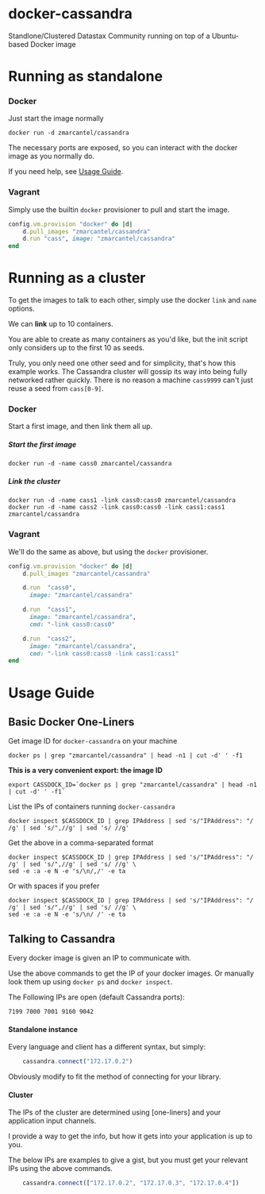 docker-cassandra
================

Standlone/Clustered Datastax Community running on top of a Ubuntu-based Docker image


Running as standalone
=====================

### Docker

Just start the image normally

    docker run -d zmarcantel/cassandra

The necessary ports are exposed, so you can interact with the docker image as you normally do.

If you need help, see [Usage Guide](#usage-guide).


### Vagrant

Simply use the builtin `docker` provisioner to pull and start the image.

````ruby
config.vm.provision "docker" do |d|
    d.pull_images "zmarcantel/cassandra"
    d.run "cass", image: "zmarcantel/cassandra"
end
````


Running as a cluster
====================

To get the images to talk to each other, simply use the docker `link` and `name` options.

We can __link__ up to 10 containers.

You are able to create as many containers as you'd like, but the init script only considers up to the first 10 as seeds.

Truly, you only need one other seed and for simplicity, that's how this example works. The Cassandra cluster will gossip its way into being fully networked rather quickly. There is no reason a machine `cass9999` can't just reuse a seed from `cass[0-9]`.


### Docker

Start a first image, and then link them all up.

##### Start the first image

    docker run -d -name cass0 zmarcantel/cassandra

##### Link the cluster

    docker run -d -name cass1 -link cass0:cass0 zmarcantel/cassandra
    docker run -d -name cass2 -link cass0:cass0 -link cass1:cass1 zmarcantel/cassandra


### Vagrant

We'll do the same as above, but using the `docker` provisioner.

````ruby
config.vm.provision "docker" do |d|
    d.pull_images "zmarcantel/cassandra"

    d.run  "cass0",
      image: "zmarcantel/cassandra"

    d.run  "cass1",
      image: "zmarcantel/cassandra",
      cmd: "-link cass0:cass0"

    d.run  "cass2",
      image: "zmarcantel/cassandra",
      cmd: "-link cass0:cass0 -link cass1:cass1"
end
````



Usage Guide
===========

## Basic Docker One-Liners

Get image ID for `docker-cassandra` on your machine

    docker ps | grep "zmarcantel/cassandra" | head -n1 | cut -d' ' -f1

__This is a very convenient export: the image ID__

    export CASSDOCK_ID=`docker ps | grep "zmarcantel/cassandra" | head -n1 | cut -d' ' -f1`

List the IPs of containers running `docker-cassandra`

    docker inspect $CASSDOCK_ID | grep IPAddress | sed 's/"IPAddress": "/ /g' | sed 's/",//g' | sed 's/ //g'

Get the above in a comma-separated format

    docker inspect $CASSDOCK_ID | grep IPAddress | sed 's/"IPAddress": "/ /g' | sed 's/",//g' | sed 's/ //g' \
    sed -e :a -e N -e 's/\n/,/' -e ta

Or with spaces if you prefer

    docker inspect $CASSDOCK_ID | grep IPAddress | sed 's/"IPAddress": "/ /g' | sed 's/",//g' | sed 's/ //g' \
    sed -e :a -e N -e 's/\n/ /' -e ta


## Talking to Cassandra

Every docker image is given an IP to communicate with.

Use the above commands to get the IP of your docker images. Or manually look them up using `docker ps` and `docker inspect`.

The Following IPs are open (default Cassandra ports):

    7199 7000 7001 9160 9042

#### Standalone instance

Every language and client has a different syntax, but simply:

````js
    cassandra.connect("172.17.0.2")
````

Obviously modify to fit the method of connecting for your library.


#### Cluster

The IPs of the cluster are determined using [one-liners] and your application input channels.

I provide a way to get the info, but how it gets into your application is up to you.

The below IPs are examples to give a gist, but you must get your relevant IPs using the above commands.

````js
    cassandra.connect(["172.17.0.2", "172.17.0.3", "172.17.0.4"])
````
